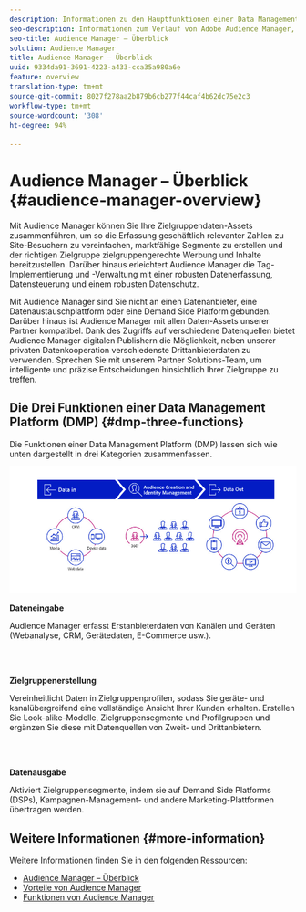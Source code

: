 ```yaml
---
description: Informationen zu den Hauptfunktionen einer Data Management-Plattform - Datenerfassung, Erstellung von Audiencen und Aktivierung.
seo-description: Informationen zum Verlauf von Adobe Audience Manager, zu den erfassten Datentypen, zur Segmentierung, zum Reporting usw.
seo-title: Audience Manager – Überblick
solution: Audience Manager
title: Audience Manager – Überblick
uuid: 9334da91-3691-4223-a433-cca35a980a6e
feature: overview
translation-type: tm+mt
source-git-commit: 8027f278aa2b879b6cb277f44caf4b62dc75e2c3
workflow-type: tm+mt
source-wordcount: '308'
ht-degree: 94%

---
```



# Audience Manager – Überblick {#audience-manager-overview}

Mit Audience Manager können Sie Ihre Zielgruppendaten-Assets zusammenführen, um so die Erfassung geschäftlich relevanter Zahlen zu Site-Besuchern zu vereinfachen, marktfähige Segmente zu erstellen und der richtigen Zielgruppe zielgruppengerechte Werbung und Inhalte bereitzustellen. Darüber hinaus erleichtert Audience Manager die Tag-Implementierung und -Verwaltung mit einer robusten Datenerfassung, Datensteuerung und einem robusten Datenschutz.

Mit Audience Manager sind Sie nicht an einen Datenanbieter, eine Datenaustauschplattform oder eine Demand Side Platform gebunden. Darüber hinaus ist Audience Manager mit allen Daten-Assets unserer Partner kompatibel. Dank des Zugriffs auf verschiedene Datenquellen bietet Audience Manager digitalen Publishern die Möglichkeit, neben unserer privaten Datenkooperation verschiedenste Drittanbieterdaten zu verwenden. Sprechen Sie mit unserem Partner Solutions-Team, um intelligente und präzise Entscheidungen hinsichtlich Ihrer Zielgruppe zu treffen.

## Die Drei Funktionen einer Data Management Platform (DMP) {#dmp-three-functions}

Die Funktionen einer Data Management Platform (DMP) lassen sich wie unten dargestellt in drei Kategorien zusammenfassen.

![Bild der drei DMP-Funktionen: Dateneingabe, Zielgruppenerstellung, Datenausgabe](/help/using/overview/assets/dmp-functions.png)

**Dateneingabe**

Audience Manager erfasst Erstanbieterdaten von Kanälen und Geräten (Webanalyse, CRM, Gerätedaten, E-Commerce usw.).

<br> 

**Zielgruppenerstellung**

Vereinheitlicht Daten in Zielgruppenprofilen, sodass Sie geräte- und kanalübergreifend eine vollständige Ansicht Ihrer Kunden erhalten. Erstellen Sie Look-alike-Modelle, Zielgruppensegmente und Profilgruppen und ergänzen Sie diese mit Datenquellen von Zweit- und Drittanbietern.

<br> 

**Datenausgabe**

Aktiviert Zielgruppensegmente, indem sie auf Demand Side Platforms (DSPs), Kampagnen-Management- und andere Marketing-Plattformen übertragen werden.

## Weitere Informationen {#more-information}

Weitere Informationen finden Sie in den folgenden Ressourcen:
* [Audience Manager – Überblick](https://www.adobe.com/de/analytics/audience-manager.html)
* [Vorteile von Audience Manager](https://www.adobe.com/de/analytics/audience-manager/benefits.html)
* [Funktionen von Audience Manager](https://www.adobe.com/de/analytics/audience-manager/features.html)


<!--

## History and Background {#history-and-background}

Audience Manager started as Demdex in 2008. It was acquired by Adobe Systems in 2011 and subsequently rebranded as Audience Manager.

## History {#history}

Since 2008, Audience Manager (formerly, [!UICONTROL Demdex]) has been a pioneer in the on-line audience management market. Audience Manager services power dynamic, multi-channel online data strategies. Our platform and services are used by an array of diverse industries from automobiles (AutoTrader), to airlines (American Airlines), and financial services companies (American Express). Audience Manager uses enterprise-level technology to provide the scale, reliability, analytics, and performance to help your business succeed online. Audience Manager integrates with the Adobe Experience Cloud to help you centralize, manage, and take action on your data assets across a growing number of digitally addressable channels.

## Audience Manager and its Data Management Platform (DMP) {#aam-dmp}

Audience Manager helps you manage your data pipeline. Our service is a catalyst that transforms generic users and raw data signals into actual audience segments used for multi-channel marketing efforts. Additionally, Audience Manager provides tools for tag management and audience analytics while simultaneously meeting the privacy and data security needs of clients and consumers.

![](assets/am_overview_80.png)


-->